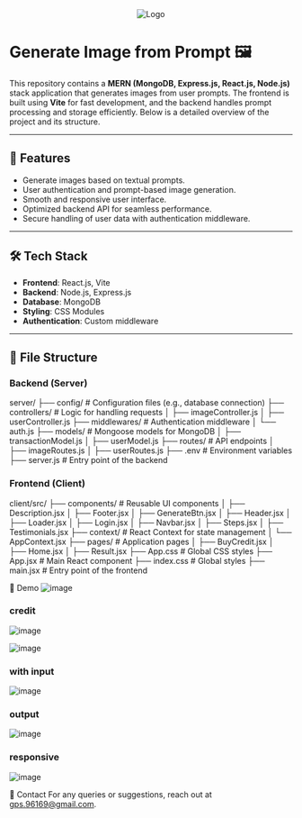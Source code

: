 <div align="center">
  <img src="https://github.com/user-attachments/assets/5c9c2ac3-e29f-4e17-8697-e1bca6d66ead" alt="Logo" />
</div>


# Generate Image from Prompt 🖼️

This repository contains a **MERN (MongoDB, Express.js, React.js, Node.js)** stack application that generates images from user prompts. The frontend is built using **Vite** for fast development, and the backend handles prompt processing and storage efficiently. Below is a detailed overview of the project and its structure.

---

## 🚀 Features
- Generate images based on textual prompts.
- User authentication and prompt-based image generation.
- Smooth and responsive user interface.
- Optimized backend API for seamless performance.
- Secure handling of user data with authentication middleware.

---

## 🛠️ Tech Stack
- **Frontend**: React.js, Vite
- **Backend**: Node.js, Express.js
- **Database**: MongoDB
- **Styling**: CSS Modules
- **Authentication**: Custom middleware

---

## 📂 File Structure

### Backend (Server)
server/
├── config/               # Configuration files (e.g., database connection)
├── controllers/          # Logic for handling requests
│   ├── imageController.js
│   ├── userController.js
├── middlewares/          # Authentication middleware
│   └── auth.js
├── models/               # Mongoose models for MongoDB
│   ├── transactionModel.js
│   ├── userModel.js
├── routes/               # API endpoints
│   ├── imageRoutes.js
│   ├── userRoutes.js
├── .env                  # Environment variables
├── server.js             # Entry point of the backend


### Frontend (Client)

client/src/
├── components/           # Reusable UI components
│   ├── Description.jsx
│   ├── Footer.jsx
│   ├── GenerateBtn.jsx
│   ├── Header.jsx
│   ├── Loader.jsx
│   ├── Login.jsx
│   ├── Navbar.jsx
│   ├── Steps.jsx
│   ├── Testimonials.jsx
├── context/              # React Context for state management
│   └── AppContext.jsx
├── pages/                # Application pages
│   ├── BuyCredit.jsx
│   ├── Home.jsx
│   ├── Result.jsx
├── App.css               # Global CSS styles
├── App.jsx               # Main React component
├── index.css             # Global styles
├── main.jsx              # Entry point of the frontend


📸 Demo
![image](https://github.com/user-attachments/assets/2b8042f9-ead0-4b4e-a97c-1796b1b09b8c)

### credit
![image](https://github.com/user-attachments/assets/7b44bc1c-ace1-448c-acee-ca196df52cd6)

![image](https://github.com/user-attachments/assets/7999ceda-8680-473e-86fc-9b683caa6d50)

### with input
![image](https://github.com/user-attachments/assets/088b3a7e-23f5-4686-977e-e3c6b3e2df41)
### output
![image](https://github.com/user-attachments/assets/408ce5bb-08e6-459e-bf49-b5faf3727239)

### responsive 
![image](https://github.com/user-attachments/assets/65d85703-191e-4909-bf5f-01d45e4d5a2d)




📧 Contact
For any queries or suggestions, reach out at gps.96169@gmail.com.
